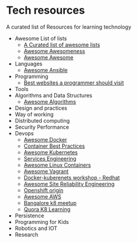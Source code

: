 # Tech resources
A curated list of Resources for learning technology

- Awesome List of lists
    + [A Curated list of awesome lists](https://github.com/sindresorhus/awesome)
    + [Awesome Awesomeness](https://github.com/bayandin/awesome-awesomeness)
    + [Awesome Awesome](https://github.com/emijrp/awesome-awesome)
- Languages
    + [Awesome Ansible](https://github.com/jdauphant/awesome-ansible)
- Programming
    + [Best websites a programmer should visit](https://github.com/sdmg15/Best-websites-a-programmer-should-visit)
- Tools
- Algorithms and Data Structures
    + [Awesome Algorithms](https://github.com/tayllan/awesome-algorithms)
- Design and practices
- Way of working
- Distributed computing
- Security Performance
- Devops
    + [Awesome Docker](https://github.com/veggiemonk/awesome-docker)
    + [Container Best Practices](http://docs.projectatomic.io/container-best-practices/)
    + [Awesome Kubernetes](https://github.com/ramitsurana/awesome-kubernetes)
    + [Services Engineering](https://github.com/mmcgrana/services-engineering)
    + [Awesome Linux Containers](https://github.com/Friz-zy/awesome-linux-containers)
    + [Awesome Vagrant](https://github.com/iJackUA/awesome-vagrant)
    + [Docker-kuberenets workshop - Redhat](https://github.com/RedHatWorkshops/docker-kubernetes-workshop)
    + [Awesome Site Reliability Engineering](https://github.com/dastergon/awesome-sre)
    + [Openshift origin](https://github.com/openshift/origin)
    + [Awesome AWS](https://github.com/donnemartin/awesome-aws)
    + [Bangalore k8 meetup](https://www.meetup.com/Bangalore-Kubernetes-Meetup/)
    + [Quora K8 Learning](https://www.quora.com/What-are-some-good-ways-of-learning-Kubernetes) 
- Persistence
- Programming for Kids
- Robotics and IOT
- Research

